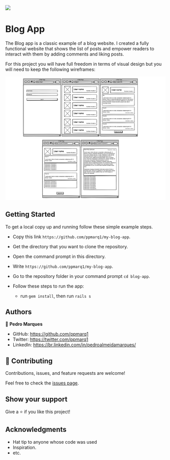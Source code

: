 ![](https://img.shields.io/badge/Microverse-blueviolet)

# Blog App

The Blog app is a classic example of a blog website. I created a fully functional website that shows the list of posts and empower readers to interact with them by adding comments and liking posts.

For this project you will have full freedom in terms of visual design but you will need to keep the following wireframes:


  <img src="./wireframes.png" alt="">


## Getting Started
To get a local copy up and running follow these simple example steps.

- Copy this link `https://github.com/ppmarq1/my-blog-app`.
- Get the directory that you want to clone the repository.
- Open the command prompt in this directory.
- Write `https://github.com/ppmarq1/my-blog-app`.
- Go to the repository folder in your command prompt `cd blog-app`.

- Follow these steps to run the app:
  - run `gem install`, then run `rails s`

## Authors

👤 **Pedro Marques**

- GitHub: https://github.com/ppmarq1
- Twitter: https://twitter.com/ppmarq1
- LinkedIn: https://br.linkedin.com/in/pedroalmeidamarques/
## 🤝 Contributing

Contributions, issues, and feature requests are welcome!

Feel free to check the [issues page](https://github.com/ppmarq1/my-blog-app/issues).

## Show your support

Give a ⭐️ if you like this project!

## Acknowledgments

- Hat tip to anyone whose code was used
- Inspiration.
- etc.